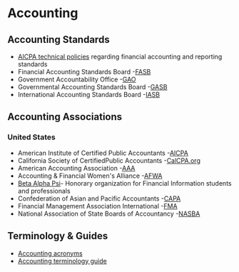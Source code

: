 # Accounting

## Accounting Standards

* [AICPA technical policies](http:/www.aicpa.org/Research/Standards/Pages/default.aspx) regarding financial accounting and reporting standards
* Financial Accounting Standards Board -[FASB](http:/www.fasb.org/)
* Government Accountability Office -[GAO](http:/www.gao.gov/index.html)
* Governmental Accounting Standards Board -[GASB](http:/www.gasb.org/)
* International Accounting Standards Board -[IASB](https://www.ifrs.org/groups/international-accounting-standards-board/)

## Accounting Associations

### **United States**

* American Institute of Certified Public Accountants -[AICPA](http:/www.aicpa.org/)
* California Society of CertifiedPublic Accountants -[CalCPA.org](http:/www.calcpa.org/home.htm)
* American Accounting Association -[AAA](http:/aaahq.org/index.cfm)
* Accounting & Financial Women's Alliance -[AFWA](https://www.afwa.org/)
* [Beta Alpha Psi](http:/www.bap.org/)- Honorary organization for Financial Information students and professionals
* Confederation of Asian and Pacific Accountants -[CAPA](http:/www.capa.com.my/)
* Financial Management Association International -[FMA](http:/www.fma.org/)
* National Association of State Boards of Accountancy -[NASBA](http:/www.nasba.org/)

## Terminology & Guides

* [Accounting acronyms](https://www.aicpa.org/press/downloadabledocuments/acronyms_and_abbreviations.pdf)
* [Accounting terminology guide](https://www.nysscpa.org/professional-resources/accounting-terminology-guide)



